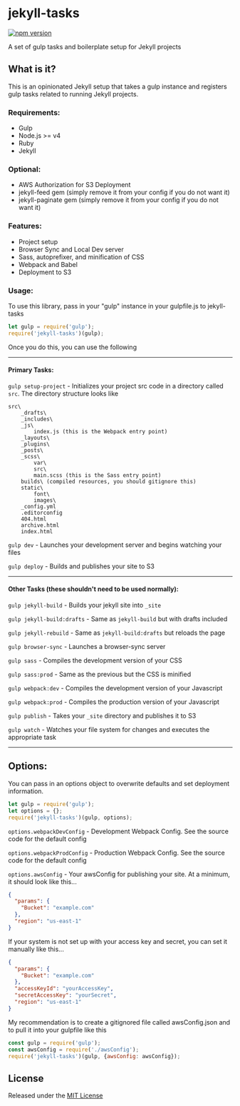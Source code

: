 # jekyll-tasks

[![npm version](https://badge.fury.io/js/jekyll-tasks.svg)](https://badge.fury.io/js/jekyll-tasks)

A set of gulp tasks and boilerplate setup for Jekyll projects

## What is it?
This is an opinionated Jekyll setup that takes a gulp instance and registers gulp tasks related to running Jekyll projects.

### Requirements:
* Gulp
* Node.js >= v4
* Ruby
* Jekyll


### Optional:
* AWS Authorization for S3 Deployment
* jekyll-feed gem (simply remove it from your config if you do not want it)
* jekyll-paginate gem (simply remove it from your config if you do not want it)

### Features:
* Project setup
* Browser Sync and Local Dev server
* Sass, autoprefixer, and minification of CSS
* Webpack and Babel
* Deployment to S3

### Usage:
To use this library, pass in your "gulp" instance in your gulpfile.js to jekyll-tasks

```js
let gulp = require('gulp');
require('jekyll-tasks')(gulp);
```

Once you do this, you can use the following
___
#### Primary Tasks:
`gulp setup-project` - Initializes your project src code in a directory called `src`. The directory structure looks like
```
src\
    _drafts\
    _includes\
    _js\
        index.js (this is the Webpack entry point)
    _layouts\
    _plugins\
    _posts\
    _scss\
        var\
        src\
        main.scss (this is the Sass entry point)
    builds\ (compiled resources, you should gitignore this)
    static\
        font\
        images\
    _config.yml
    .editorconfig
    404.html
    archive.html
    index.html
```
`gulp dev` - Launches your development server and begins watching your files

`gulp deploy` - Builds and publishes your site to S3
___
#### Other Tasks (these shouldn't need to be used normally):
`gulp jekyll-build` - Builds your jekyll site into `_site`

`gulp jekyll-build:drafts` - Same as `jekyll-build` but with drafts included

`gulp jekyll-rebuild` - Same as `jekyll-build:drafts` but reloads the page

`gulp browser-sync` - Launches a browser-sync server

`gulp sass` - Compiles the development version of your CSS

`gulp sass:prod` - Same as the previous but the CSS is minified

`gulp webpack:dev` - Compiles the development version of your Javascript

`gulp webpack:prod` - Compiles the production version of your Javascript

`gulp publish` - Takes your `_site` directory and publishes it to S3

`gulp watch` - Watches your file system for changes and executes the appropriate task

___
## Options:
You can pass in an options object to overwrite defaults and set deployment information.
```js
let gulp = require('gulp');
let options = {};
require('jekyll-tasks')(gulp, options);
```

`options.webpackDevConfig` - Development Webpack Config. See the source code for the default config

`options.webpackProdConfig` - Production Webpack Config. See the source code for the default config

`options.awsConfig` - Your awsConfig for publishing your site. At a minimum, it should look like this...
```json
{
  "params": {
    "Bucket": "example.com"
  },
  "region": "us-east-1"
}
```
If your system is not set up with your access key and secret, you can set it manually like this...
```json
{
  "params": {
    "Bucket": "example.com"
  },
  "accessKeyId": "yourAccessKey",
  "secretAccessKey": "yourSecret",
  "region": "us-east-1"
}

```
My recommendation is to create a gitignored file called awsConfig.json and to pull it into your gulpfile like this
```js
const gulp = require('gulp');
const awsConfig = require('./awsConfig');
require('jekyll-tasks')(gulp, {awsConfig: awsConfig});
```



## License
Released under the [MIT License](http://www.opensource.org/licenses/MIT)
